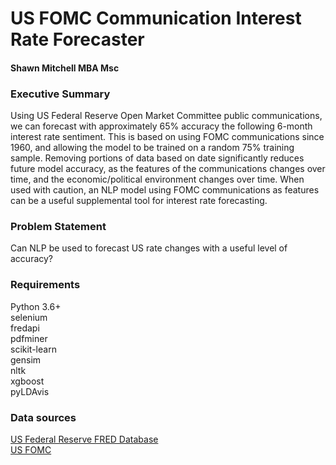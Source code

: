 # US FOMC Communication Interest Rate Forecaster

#### Shawn Mitchell MBA Msc

### Executive Summary

Using US Federal Reserve Open Market Committee public communications, we can forecast with approximately 65% accuracy the following 6-month interest rate sentiment.  This is based on using FOMC communications since 1960, and allowing the model to be trained on a random 75% training sample.  Removing portions of data based on date significantly reduces future model accuracy, as the features of the communications changes over time, and the economic/political environment changes over time.  When used with caution, an NLP model using FOMC communications as features can be a useful supplemental tool for interest rate forecasting.


### Problem Statement

Can NLP be used to forecast US rate changes with a useful level of accuracy?

### Requirements
Python 3.6+<br>
selenium<br>
fredapi<br>
pdfminer<br>
scikit-learn<br>
gensim<br>
nltk<br>
xgboost<br>
pyLDAvis<br>

### Data sources
[US Federal Reserve FRED Database](https://fred.stlouisfed.org/)<br>
[US FOMC](https://fraser.stlouisfed.org/title/677)

